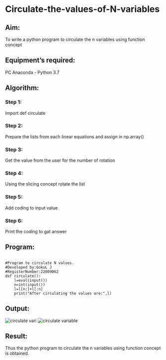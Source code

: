 # Circulate-the-values-of-N-variables
## Aim:
To write a python program to circulate the n variables using function concept
## Equipment’s required:
PC
Anaconda - Python 3.7
## Algorithm: 
### Step 1:
Import def circulate 
### Step 2:
Prepare the lists from each linear equations and assign in np.array() 
### Step 3:
Get the value from the user for the number of rotation 
### Step 4:
Using the slicing concept rotate the list 
### Step 5:
Add coding to input value 
### Step 6:
Print the coding to gat answer 
## Program:
```

#Program to circulate N values.
#Developed by:GokuL J 
#RegisterNumber:22009062
def circulate():
    l=eval(input())
    n=int(input())
    l=l[n:]+l[:n]
    print("After circulating the values are:",l)
```    


## Output:
![circulate vari](https://user-images.githubusercontent.com/121165938/214605427-c2aab189-9b51-4e22-8f71-d337b7b7e1d3.png)
![circulate variable](https://user-images.githubusercontent.com/121165938/214610751-2e7e7e59-0978-459a-baa7-634064d562af.png)




## Result:
Thus the python program to circulate the n variables using function concept is obtained.
